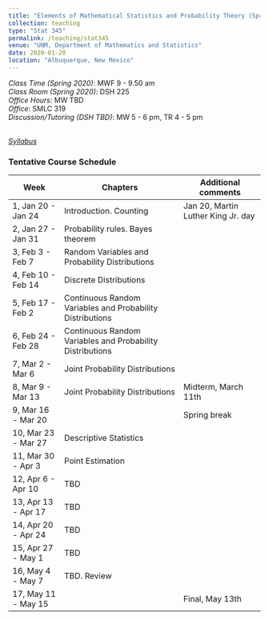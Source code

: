 ```yaml
---
title: "Elements of Mathematical Statistics and Probability Theory (Spring 2020)"
collection: teaching
type: "Stat 345"
permalink: /teaching/stat345
venue: "UNM, Department of Mathematics and Statistics"
date: 2020-01-20
location: "Albuquerque, New Mexico"
---
```


<i>Class Time (Spring 2020)</i>: MWF 9 - 9.50 am
<br><i>Class Room (Spring 2020)</i>: DSH 225
<br><i>Office Hours</i>: MW TBD
<br><i>Office</i>: SMLC 319
<br><i>Discussion/Tutoring (DSH TBD)</i>: MW 5 - 6 pm, TR 4 - 5 pm 

<br><a href='http://anastasiiakim.github.io/files/stat345/syllabus.pdf'><i>Syllabus</i></a>&nbsp;&nbsp;&nbsp;&nbsp;

### Tentative Course Schedule

| Week                   | Chapters          |  Additional comments                                         |
| ------------           | ----------        | ------------------------------------------------------------ |
| 1, Jan 20 - Jan 24     | Introduction. Counting         | Jan 20, Martin Luther King Jr. day                           |
| 2, Jan 27 - Jan 31     | Probability rules. Bayes theorem        |                                                              |
| 3, Feb 3 - Feb 7       | Random Variables and Probability Distributions         |                                                              |
| 4, Feb 10 - Feb 14     | Discrete Distributions         |                                                              |
| 5, Feb 17 - Feb 2      | Continuous Random Variables and Probability Distributions        |                                                              |
| 6, Feb 24 - Feb 28     | Continuous Random Variables and Probability Distributions         |                                                              |
| 7, Mar 2 - Mar 6       | Joint Probability Distributions          |                                                              |
| 8, Mar 9 - Mar 13      | Joint Probability Distributions          |      Midterm, March 11th                             |
| 9, Mar 16 - Mar 20     |                   | Spring break                                                 |
| 10, Mar 23 - Mar 27    | Descriptive Statistics        |                                                              |
| 11, Mar 30 - Apr 3     | Point Estimation         |                                                              |
| 12, Apr 6 - Apr 10     | TBD         |                                                              |
| 13, Apr 13 - Apr 17    | TBD         |                                                              |
| 14, Apr 20 - Apr 24    | TBD     |                                                              | 
| 15, Apr 27 - May 1     | TBD        |                                                              |
| 16, May 4 - May 7      | TBD. Review |                                                              |
| 17, May 11 - May 15    |                   |      Final, May 13th                                 |


